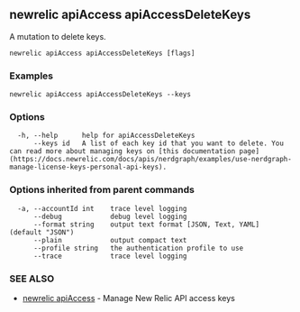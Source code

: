 ## newrelic apiAccess apiAccessDeleteKeys

A mutation to delete keys.

```
newrelic apiAccess apiAccessDeleteKeys [flags]
```

### Examples

```
newrelic apiAccess apiAccessDeleteKeys --keys
```

### Options

```
  -h, --help      help for apiAccessDeleteKeys
      --keys id   A list of each key id that you want to delete. You can read more about managing keys on [this documentation page](https://docs.newrelic.com/docs/apis/nerdgraph/examples/use-nerdgraph-manage-license-keys-personal-api-keys).
```

### Options inherited from parent commands

```
  -a, --accountId int    trace level logging
      --debug            debug level logging
      --format string    output text format [JSON, Text, YAML] (default "JSON")
      --plain            output compact text
      --profile string   the authentication profile to use
      --trace            trace level logging
```

### SEE ALSO

* [newrelic apiAccess](newrelic_apiAccess.md)	 - Manage New Relic API access keys

